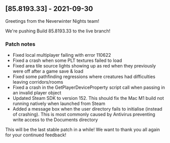 ## [85.8193.33] - 2021-09-30

Greetings from the Neverwinter Nights team!

We're pushing Build 85.8193.33 to the live branch!

### Patch notes

- Fixed local multiplayer failing with error 110622
- Fixed a crash when some PLT textures failed to load
- Fixed area tile source lights showing up as red when they previously were off after a game save & load
- Fixed some pathfinding regressions where creatures had difficulties leaving corridors/rooms
- Fixed a crash in the GetPlayerDeviceProperty script call when passing in an invalid player object
- Updated Steam SDK to version 152. This should fix the Mac M1 build not running natively when launched from Steam
- Added a message box when the user directory fails to initialise (instead of crashing). This is most commonly caused by Antivirus preventing write access to the Documents directory

This will be the last stable patch in a while! We want to thank you all again for your continued feedback!
